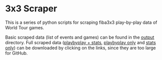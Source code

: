 # 3x3 Scraper

This is a series of python scripts for scraping fiba3x3 play-by-play data of World Tour games.

Basic scraped data (list of events and games) can be found in the [output](/output) directory.
Full scraped data ([playbyplay + stats](https://hierwonisch.at/downloads/3x3scraper/playbyplay_and_stats.json), [playbyplay only](https://hierwonisch.at/downloads/3x3scraper/playbyplay.json) and [stats only](https://hierwonisch.at/downloads/3x3scraper/stats.json)) can be downloaded by clicking on the links, since they are too large for GitHub.
